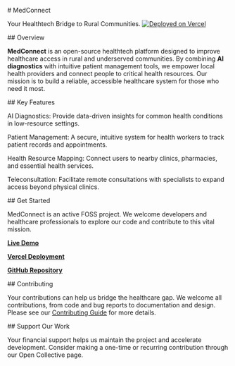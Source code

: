 ​# MedConnect

​Your Healthtech Bridge to Rural Communities.
​[![Deployed on Vercel](https://img.shields.io/badge/Deployed%20on-Vercel-black?style=for-the-badge&logo=vercel)](https://vercel.com/prince-adewumi-adewale/medconnect)

​## Overview

​**MedConnect** is an open-source healthtech platform designed to improve healthcare access in rural and underserved communities. By combining **AI diagnostics** with intuitive patient management tools, we empower local health providers and connect people to critical health resources. Our mission is to build a reliable, accessible healthcare system for those who need it most.

​## Key Features

​AI Diagnostics: Provide data-driven insights for common health conditions in low-resource settings.

​Patient Management: A secure, intuitive system for health workers to track patient records and appointments.

​Health Resource Mapping: Connect users to nearby clinics, pharmacies, and essential health services.

​Teleconsultation: Facilitate remote consultations with specialists to expand access beyond physical clinics.

​## Get Started

​MedConnect is an active FOSS project. We welcome developers and healthcare professionals to explore our code and contribute to this vital mission.

​**[Live Demo](https://oracle69.com/medconnect)**

**[Vercel Deployment](https://vercel.com/prince-adewumi-adewale/medconnect)**

**[GitHub Repository](https://github.com/Oracle69digitalmarketing/MedConnect)**

​## Contributing

​Your contributions can help us bridge the healthcare gap. We welcome all contributions, from code and bug reports to documentation and design. Please see our [Contributing Guide](CONTRIBUTING.md) for more details.

​## Support Our Work

​Your financial support helps us maintain the project and accelerate development. Consider making a one-time or recurring contribution through our Open Collective page.
